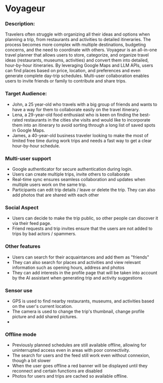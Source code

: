 # Voyageur

### Description:
Travelers often struggle with organizing all their ideas and options when planning a trip, from restaurants and activities to detailed itineraries. The process becomes more complex with multiple destinations, budgeting concerns, and the need to coordinate with others. Voyageur is an all-in-one travel planner that allows users to store, categorize, and organize travel ideas (restaurants, museums, activities) and convert them into detailed, hour-by-hour itineraries. By leveraging Google Maps and LLM APIs, users can find places based on price, location, and preferences and even generate complete day-trip schedules. Multi-user collaboration enables users to invite friends or family to contribute and share trips.

### Target Audience:
- John, a 25 year-old who travels with a big group of friends and wants to have a way for them to collaborate easily on the travel itinerary.
- Lena, a 29-year-old food enthusiast who is keen on finding the best-rated restaurants in the cities she visits and would like to incorporate them into an itinerary to avoid sorting through a long list of saved spots in Google Maps.
- James, a 40-year-old business traveler looking to make the most of limited free time during work trips and needs a fast way to get a clear hour-by-hour schedule.

### Multi-user support
- Google authenticator for secure authentication during login.
- Users can create multiple trips, invite others to collaborate
- Real-time sync ensures seamless collaboration and updates when multiple users work on the same trip.
- Participants can edit trip details / leave or delete the trip. They can also add photos that are shared with each other

### Social Aspect
- Users can decide to make the trip public, so other people can discover it via their feed page.
- Friend requests and trip invites ensure that the users are not added to trips by bad actors / spammers.

### Other features
- Users can search for their acquaintances and add them as "friends"
- They can also search for places and activities and view relevant information such as opening hours, address and photos
- They can add interests in the profile page that will be taken into account by the AI assistant when generating trip and activity suggestions

### Sensor use
- GPS is used to find nearby restaurants, museums, and activities based on the user's current location.
- The camera is used to change the trip's thumbnail, change profile picture and add shared pictures.
- 
### Offline mode
- Previously planned schedules are still available offline, allowing for uninterrupted access even in areas with poor connectivity.
- The search for users and the feed still work even without connexion, though a bit slower
- When the user goes offline a red banner will be displayed until they reconnect and certain functions are disabled
- Photos for users and trips are cached so available offline.